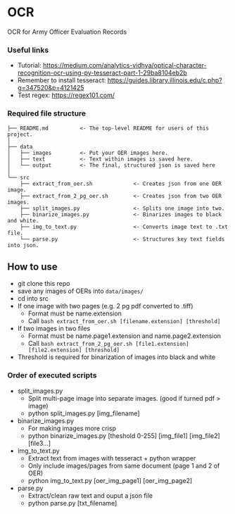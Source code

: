 # OCR
OCR for Army Officer Evaluation Records

### Useful links
- Tutorial: https://medium.com/analytics-vidhya/optical-character-recognition-ocr-using-py-tesseract-part-1-29ba8104eb2b
- Remember to install tesseract: https://guides.library.illinois.edu/c.php?g=347520&p=4121425
- Test regex: https://regex101.com/

### Required file structure
```
├── README.md          <- The top-level README for users of this project.
│
├── data
│   ├── images         <- Put your OER images here.
│   ├── text           <- Text within images is saved here.
│   └── output         <- The final, structured json is saved here
│
└── src
    ├── extract_from_oer.sh             <- Creates json from one OER image.
    ├── extract_from_2_pg_oer.sh        <- Creates json from two OER images.
    ├── split_images.py                 <- Splits one image into two.
    ├── binarize_images.py              <- Binarizes images to black and white.
    ├── img_to_text.py                  <- Converts image text to .txt file.
    └── parse.py                        <- Structures key text fields into json.
```

## How to use
- git clone this repo
- save any images of OERs into ```data/images/```
- cd into src
- If one image with two pages (e.g. 2 pg pdf converted to .tiff)
    - Format must be name.extension
    - Call ```bash extract_from_oer.sh [filename.extension] [threshold]```
- If two images in two files
    - Format must be name.page1.extension and name.page2.extension
    - Call ```bash extract_from_2_pg_oer.sh [file1.extension] [file2.extension] [threshold]```
- Threshold is required for binarization of images into black and white

### Order of executed scripts
- split_images.py
    - Split multi-page image into separate images. (good if turned pdf > image)
    - python split_images.py [img_filename]
- binarize_images.py
    - For making images more crisp
    - python binarize_images.py [theshold 0-255] [img_file1] [img_file2] [file3...]
- img_to_text.py
    - Extract text from images with tesseract + python wrapper
    - Only include images/pages from same document (page 1 and 2 of OER)
    - python img_to_text.py [oer_img_page1] [oer_img_page2]
- parse.py
    - Extract/clean raw text and ouput a json file
    - python parse.py [txt_filename]

